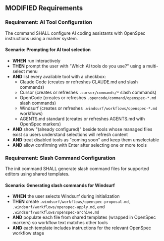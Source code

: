 ## MODIFIED Requirements
### Requirement: AI Tool Configuration
The command SHALL configure AI coding assistants with OpenSpec instructions using a marker system.
#### Scenario: Prompting for AI tool selection
- **WHEN** run interactively
- **THEN** prompt the user with "Which AI tools do you use?" using a multi-select menu
- **AND** list every available tool with a checkbox:
  - Claude Code (creates or refreshes CLAUDE.md and slash commands)
  - Cursor (creates or refreshes `.cursor/commands/*` slash commands)
  - OpenCode (creates or refreshes `.opencode/command/openspec-*.md` slash commands)
  - Windsurf (creates or refreshes `.windsurf/workflows/openspec-*.md` workflows)
  - AGENTS.md standard (creates or refreshes AGENTS.md with OpenSpec markers)
- **AND** show "(already configured)" beside tools whose managed files exist so users understand selections will refresh content
- **AND** treat disabled tools as "coming soon" and keep them unselectable
- **AND** allow confirming with Enter after selecting one or more tools

### Requirement: Slash Command Configuration
The init command SHALL generate slash command files for supported editors using shared templates.
#### Scenario: Generating slash commands for Windsurf
- **WHEN** the user selects Windsurf during initialization
- **THEN** create `.windsurf/workflows/openspec-proposal.md`, `.windsurf/workflows/openspec-apply.md`, and `.windsurf/workflows/openspec-archive.md`
- **AND** populate each file from shared templates (wrapped in OpenSpec markers) so workflow text matches other tools
- **AND** each template includes instructions for the relevant OpenSpec workflow stage
